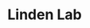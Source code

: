 ---
linkedin: https://linkedin.com/company/linden-lab
logohandle: lindenlab
sort: lindenlab
title: Linden Lab
twitter: https://x.com/LindenLab
website: https://www.lindenlab.com/
wikipedia: https://en.wikipedia.org/wiki/Linden_Lab
---